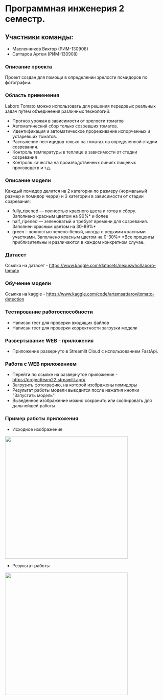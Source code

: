 # Программная инженерия 2 семестр.
## Участники команды:

- Масленников Виктор (РИМ-130908)
- Саттаров Артем (РИМ-130908)

### Описание проекта
Проект создан для помощи в определении зрелости помидоров по фотографии.

### Область применения
Laboro Tomato можно использовать для решения передовых реальных задач путем объединения различных технологий:
 * Прогноз урожая в зависимости от зрелости томатов
 * Автоматический сбор только созревших томатов.
 * Идентификация и автоматическое прореживание испорченных и устаревших томатов.
 * Распыление пестицидов только на томатах на определенной стадии созревания.
 * Контроль температуры в теплице в зависимости от стадии созревания
 * Контроль качества на производственных линиях пищевых производств и т.д.

### Описание модели
Каждый помидор делится на 2 категории по размеру (нормальный размер и помидор черри) и 3 категории в зависимости от стадии созревания:

 - fully_ripened — полностью красного цвета и готов к сбору. Заполнено красным цветом на 90%* и более
 - half_ripened — зеленоватый и требует времени для созревания. Заполнен красным цветом на 30-89%*
 - green – полностью зелено-белый, иногда с редкими красными участками. Заполнено красным цветом на 0-30%*
*Все проценты приблизительны и различаются в каждом конкретном случае.

### Датасет
Ссылка на датасет - https://www.kaggle.com/datasets/nexuswho/laboro-tomato

### Обучение модели
Ссылка на kaggle - https://www.kaggle.com/code/artemsattarov/tomato-detection

### Тестирование работоспособности
- Написан тест для проверки входящих файлов
- Написан тест для проверки корректности загрузки модели

### Развертывание WEB - приложения
- Приложение развернуто в Streamlit Cloud с использованием FastApi.

### Работа с WEB приложением
- Перейти по ссылке на развернутое приложение - https://projectteam22.streamlit.app/
- Загрузить фотографию, на которой изображены помидоры
- Результат работы модели выводится после нажатия кнопки "Запустить модель"
- Выведенное изображение можно сохранить или скопировать для дальнейшей работы

### Пример работы приложения
 - Исходное изображение
<img src="https://github.com/Lunatik3/Project_Team22/assets/147321002/56721004-3d06-44a6-9506-d523c1a91d1d" width="400">

 - Результат работы
<img src="https://github.com/Lunatik3/Project_Team22/assets/147321002/f0ffb8a9-9bd8-45af-b52b-f23c5a8366f0" width="400">
